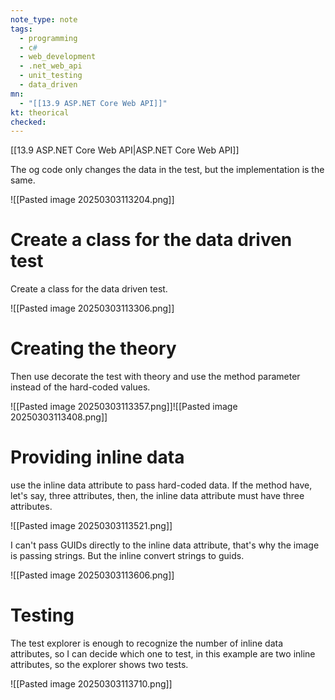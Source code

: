 ```yaml
---
note_type: note
tags:
  - programming
  - c#
  - web_development
  - .net_web_api
  - unit_testing
  - data_driven
mn:
  - "[[13.9 ASP.NET Core Web API]]"
kt: theorical
checked:
---
```

[[13.9 ASP.NET Core Web API|ASP.NET Core Web API]]

The og code only changes the data in the test, but the implementation is the same.

![[Pasted image 20250303113204.png]]

# Create a class for the data driven test
Create a class for the data driven test.

![[Pasted image 20250303113306.png]]

# Creating the theory
Then use decorate the test with theory and use the method parameter instead of the hard-coded values.

![[Pasted image 20250303113357.png]]![[Pasted image 20250303113408.png]]

# Providing inline data
use the inline data attribute to pass hard-coded data. If the method have, let's say, three attributes, then, the inline data attribute must have three attributes. 

![[Pasted image 20250303113521.png]]

I can't pass GUIDs directly to the inline data attribute, that's why the image is passing strings. But the inline convert strings to guids.

![[Pasted image 20250303113606.png]]


# Testing
The test explorer is enough to recognize the number of inline data attributes, so I can decide which one to test, in this example are two inline attributes, so the explorer shows two tests.

![[Pasted image 20250303113710.png]]

